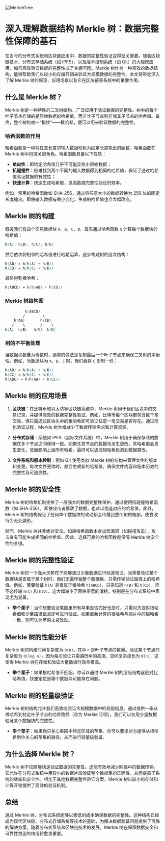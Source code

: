 ![MerkleTree](DataStructures/MerkleTree/MerkleTree.png)
# 深入理解数据结构 Merkle 树：数据完整性保障的基石

在当今的分布式系统和区块链应用中，数据的完整性验证变得至关重要。随着区块链技术、分布式存储系统（如 IPFS）、以及版本控制系统（如 Git）的大规模应用，如何高效验证数据的完整性成了关键问题。Merkle 树作为一种高效的数据结构，能够帮助我们以较小的存储开销来验证大规模数据的完整性。本文将带您深入了解 Merkle 树的原理、应用场景以及它在区块链等系统中的重要作用。

## 什么是 Merkle 树？

Merkle 树是一种特殊的二叉树结构，广泛应用于验证数据的完整性。树中的每个叶子节点存储的是原始数据的哈希值，而非叶子节点则存储其子节点的哈希值。最终，整个树的唯一“指纹”——根哈希，便可以用来验证数据的完整性。

### 哈希函数的作用

哈希函数是一种将任意长度的输入数据映射为固定长度输出的函数，哈希函数在 Merkle 树中扮演关键角色。哈希函数具备以下性质：

- **单向性**：即给定哈希值几乎不可能反推出原始数据；
- **抗碰撞性**：极难找到两个不同的输入数据得到相同的哈希值，保证了通过哈希值验证数据的有效性；
- **快速计算**：快速生成哈希值，提高数据完整性验证的效率。

例如，常用的哈希函数如 SHA-256，通过将任意大小的数据转换为 256 位的固定长度输出。即使输入数据有微小变化，生成的哈希值也会大幅改变。

## Merkle 树的构建

假设我们有四个交易数据块 `A, B, C, D`，首先通过哈希函数 `h` 计算每个数据块的哈希值：

```css
h(A), h(B), h(C), h(D)
```

然后依次将相邻的哈希值进行哈希运算，逐步构建树的层次结构：

```css
h(AB) = h(h(A) + h(B))
h(CD) = h(h(C) + h(D))
```

最终得到根哈希：

```css
h(ABCD) = h(h(AB) + h(CD))
```

### Merkle 树结构图

```css
         h(ABCD)
        /        \
    h(AB)       h(CD)
   /    \       /    \
h(A)  h(B)   h(C)  h(D)
```

### 树的不平衡处理

当数据块数量为奇数时，通常的做法是复制最后一个叶子节点来确保二叉树的平衡性。例如，当数据块为 `A, B, C` 时，我们会将 `C` 复制一份：

```css
h(AB) = h(h(A) + h(B))
h(CC) = h(h(C) + h(C))
h(ABC) = h(h(AB) + h(CC))
```

## Merkle 树的应用场景

1. **区块链**：在比特币和以太坊等区块链系统中，Merkle 树用于组织区块中的交易记录，并提供高效的数据完整性验证。例如，比特币每个区块都包含数千笔交易，但只需通过区块头中的根哈希即可验证任意一笔交易是否存在。通过简化验证过程，Merkle 树大幅减少了数据传输需求和计算资源。

2. **分布式存储**：系统如 IPFS（星际文件系统）中，Merkle 树用于确保存储的数据在多个节点之间保持一致。如果任意节点的数据块发生更改，其哈希值会发生变化，进而影响上层所有哈希，最终可以通过根哈希检测到数据篡改。

3. **文件系统和版本控制**：例如 Git 使用类似 Merkle 树的结构来管理文件的版本和变更。每次文件更改时，都会生成新的哈希值，确保文件内容和版本历史的完整性及可追溯性。

## Merkle 树的安全性

Merkle 树的哈希机制提供了一层强大的数据完整性保护。通过使用抗碰撞哈希函数（如 SHA-256），即使攻击者篡改了数据，也难以伪造对应的哈希值。此外，Merkle 树的结构保证了任何单个数据块的改动都会传播到整个树的根部，使篡改行为无处遁形。

然而，Merkle 树并非绝对安全。如果哈希函数本身出现漏洞（如碰撞攻击），攻击者有可能生成相同的哈希值。因此，选择可靠的哈希函数是保障 Merkle 树安全性的关键。

## Merkle 树的完整性验证

Merkle 树的一个强大优势在于能够通过少量数据进行快速验证。当需要验证某个数据块是否属于某个树时，我们无需传输整个数据集，只需传输验证路径上的哈希值。例如，若要验证 `h(A)` 是否属于根哈希 `h(ABCD)`，只需知道 `h(B)` 和 `h(CD)`，而不必传输 `h(C)` 和 `h(D)`。这大幅减少了网络带宽的消耗，特别是在分布式系统中表现尤为显著。

- **举个栗子**：当你想要验证果园里所有苹果是否完好无损时，只需对方提供根哈希值和少量路径信息即可进行验证。如果重新计算的根哈希与照片中的根哈希一致，则可认为苹果未被改动。

## Merkle 树的性能分析

Merkle 树的构建时间复杂度为 `O(n)`，其中 `n` 是叶子节点的数量。验证某个节点的复杂度为 `O(log n)`，因为每次验证只需遍历树的高度。空间复杂度也为 `O(n)`，这使得 Merkle 树在存储和验证大量数据时效率极高。

- **举个栗子**：如果根哈希值不匹配，你可以通过 Merkle 树的层级结构逐层对比哈希值，快速定位到哪个数据块可能存在问题。

## Merkle 树的轻量级验证

Merkle 树的结构允许我们高效地验证大规模数据中的局部信息。通过提供一条从根哈希到特定叶子节点的哈希路径（称为 Merkle 证明），我们可以仅用少量数据验证某个数据块的完整性。

- **举个栗子**：如果你只关心果园中特定区域的苹果，你可以要求对方提供从根哈希到你关心的苹果的路径，从而进行轻量级验证。

## 为什么选择 Merkle 树？

Merkle 树不仅能够快速验证数据的完整性，还能有效地减少网络中的数据传输。它允许在分布式系统中用较小的数据片段验证整个数据集的正确性，从而提高了系统的效率和安全性。相比于其他数据完整性验证方案，Merkle 树以较小的存储和计算开销提供了高效的验证机制。

## 总结

通过 Merkle 树，分布式系统能够以极低的成本确保数据的完整性。这种结构已经成为现代区块链、分布式存储系统等技术的基础，为解决数据验证问题提供了可靠的解决方案。随着分布式系统和区块链技术的发展，Merkle 树在保障数据安全和可靠性方面的作用将愈发重要。
